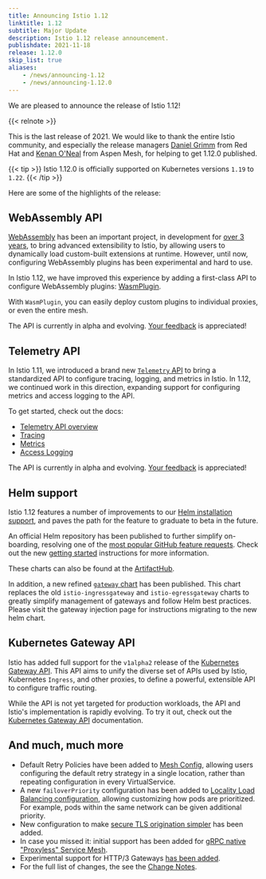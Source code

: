 ```yaml
---
title: Announcing Istio 1.12
linktitle: 1.12
subtitle: Major Update
description: Istio 1.12 release announcement.
publishdate: 2021-11-18
release: 1.12.0
skip_list: true
aliases:
    - /news/announcing-1.12
    - /news/announcing-1.12.0
---
```


We are pleased to announce the release of Istio 1.12!

{{< relnote >}}

This is the last release of 2021. We would like to thank the entire Istio community, and especially the release managers [Daniel Grimm](https://github.com/dgn) from Red Hat and [Kenan O'Neal](https://github.com/Kmoneal) from Aspen Mesh, for helping to get 1.12.0 published.

{{< tip >}}
Istio 1.12.0 is officially supported on Kubernetes versions `1.19` to `1.22`.
{{< /tip >}}

Here are some of the highlights of the release:

## WebAssembly API

[WebAssembly](/docs/concepts/wasm/) has been an important project, in development for [over 3 years](/blog/2020/wasm-announce/), to bring advanced extensibility to Istio, by allowing users to dynamically load custom-built extensions at runtime.
However, until now, configuring WebAssembly plugins has been experimental and hard to use.

In Istio 1.12, we have improved this experience by adding a first-class API to configure WebAssembly plugins: [WasmPlugin](/docs/reference/config/proxy_extensions/wasm-plugin/).

With `WasmPlugin`, you can easily deploy custom plugins to individual proxies, or even the entire mesh.

The API is currently in alpha and evolving. [Your feedback](/get-involved/) is appreciated!

## Telemetry API

In Istio 1.11, we introduced a brand new [`Telemetry` API](/docs/reference/config/telemetry/) to bring a standardized API to configure tracing, logging, and metrics in Istio.
In 1.12, we continued work in this direction, expanding support for configuring metrics and access logging to the API.

To get started, check out the docs:

* [Telemetry API overview](/docs/tasks/observability/telemetry/)
* [Tracing](/docs/tasks/observability/distributed-tracing/)
* [Metrics](/docs/tasks/observability/metrics/)
* [Access Logging](/docs/tasks/observability/logs/access-log/)

The API is currently in alpha and evolving. [Your feedback](/get-involved/) is appreciated!

## Helm support

Istio 1.12 features a number of improvements to our [Helm installation support](/docs/setup/install/helm/), and paves the path for the feature to graduate to beta in the future.

An official Helm repository has been published to further simplify on-boarding, resolving one of the [most popular GitHub feature requests](https://github.com/istio/istio/issues/7505).
Check out the new [getting started](/docs/setup/install/helm/#prerequisites) instructions for more information.

These charts can also be found at the [ArtifactHub](https://artifacthub.io/packages/search?org=istio).

In addition, a new refined [`gateway` chart](https://artifacthub.io/packages/helm/istio-official/gateway) has been published.
This chart replaces the old `istio-ingressgateway` and `istio-egressgateway` charts to greatly simplify management of gateways and follow Helm best practices. Please visit the gateway injection page for instructions migrating to the new helm chart.

## Kubernetes Gateway API

Istio has added full support for the `v1alpha2` release of the [Kubernetes Gateway API](http://gateway-api.org/).
This API aims to unify the diverse set of APIs used by Istio, Kubernetes `Ingress`, and other proxies, to define a powerful, extensible API to configure traffic routing.

While the API is not yet targeted for production workloads, the API and Istio's implementation is rapidly evolving.
To try it out, check out the [Kubernetes Gateway API](/docs/tasks/traffic-management/ingress/gateway-api/) documentation.

## And much, much more

* Default Retry Policies have been added to [Mesh Config](/docs/reference/config/istio.mesh.v1alpha1/#MeshConfig), allowing users configuring the default retry strategy in a single location, rather than repeating configuration in every VirtualService.
* A new `failoverPriority` configuration has been added to [Locality Load Balancing configuration](/docs/reference/config/networking/destination-rule/#LocalityLoadBalancerSetting), allowing customizing how pods are prioritized. For example, pods within the same network can be given additional priority.
* New configuration to make [secure TLS origination simpler](/docs/ops/best-practices/security/#configure-tls-verification-in-destination-rule-when-using-tls-origination) has been added.
* In case you missed it: initial support has been added for [gRPC native "Proxyless" Service Mesh](/blog/2021/proxyless-grpc/).
* Experimental support for HTTP/3 Gateways [has been added](https://github.com/istio/istio/wiki/Experimental-QUIC-and-HTTP-3-support-in-Istio-gateways).
* For the full list of changes, the see the [Change Notes](/news/releases/1.12.x/announcing-1.12/change-notes/).
